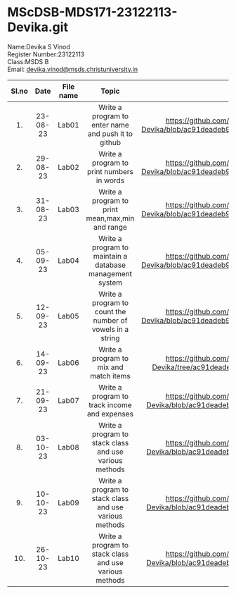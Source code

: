 # MScDSB-MDS171-23122113-Devika.git

Name:Devika S Vinod   
Register Number:23122113   
Class:MSDS B   
Email: devika.vinod@msds.christuniversity.in


|Sl.no|Date|File name|Topic|Link
|:----:|:----:|:---:|:----:|:----:|
|1.|23-08-23|Lab01|Write a program to enter name and push it to github|https://github.com/DevikaSVinod/MScDSB-MDS171-23122136-Devika/blob/ac91deadeb96ad1b9ec9c0af4706fc76ab4a36f4/Lab%2001.ipynb|
|2.|29-08-23|Lab02|Write a program to print  numbers in words|https://github.com/DevikaSVinod/MScDSB-MDS171-23122136-Devika/blob/ac91deadeb96ad1b9ec9c0af4706fc76ab4a36f4/Lab%2002.ipynb|
|3.|31-08-23|Lab03|Write a program to print mean,max,min and range|https://github.com/DevikaSVinod/MScDSB-MDS171-23122136-Devika/blob/ac91deadeb96ad1b9ec9c0af4706fc76ab4a36f4/Lab%2003.ipynb|
|4.|05-09-23|Lab04|Write a program to maintain a database management system|https://github.com/DevikaSVinod/MScDSB-MDS171-23122136-Devika/blob/ac91deadeb96ad1b9ec9c0af4706fc76ab4a36f4/Lab%2004.ipynb|
|5.|12-09-23|Lab05|Write a program to count the number of vowels in a string|https://github.com/DevikaSVinod/MScDSB-MDS171-23122136-Devika/blob/ac91deadeb96ad1b9ec9c0af4706fc76ab4a36f4/Lab%2005.ipynb|
|6.|14-09-23|Lab06|Write a program to mix and match items|https://github.com/DevikaSVinod/MScDSB-MDS171-23122136-Devika/tree/ac91deadeb96ad1b9ec9c0af4706fc76ab4a36f4/Lab%2006|
|7.|21-09-23|Lab07|Write a program to track income and expenses|https://github.com/DevikaSVinod/MScDSB-MDS171-23122136-Devika/blob/ac91deadeb96ad1b9ec9c0af4706fc76ab4a36f4/Lab%2007.py|
|8.|03-10-23|Lab08|Write a program to stack class and use various methods|https://github.com/DevikaSVinod/MScDSB-MDS171-23122136-Devika/blob/ac91deadeb96ad1b9ec9c0af4706fc76ab4a36f4/Lab%2008.py|
|9.|10-10-23|Lab09|Write a program to stack class and use various methods|https://github.com/DevikaSVinod/MScDSB-MDS171-23122136-Devika/blob/ac91deadeb96ad1b9ec9c0af4706fc76ab4a36f4/Lab%2008.py|
|10.|26-10-23|Lab10|Write a program to stack class and use various methods|https://github.com/DevikaSVinod/MScDSB-MDS171-23122136-Devika/blob/ac91deadeb96ad1b9ec9c0af4706fc76ab4a36f4/Lab%2008.py|
